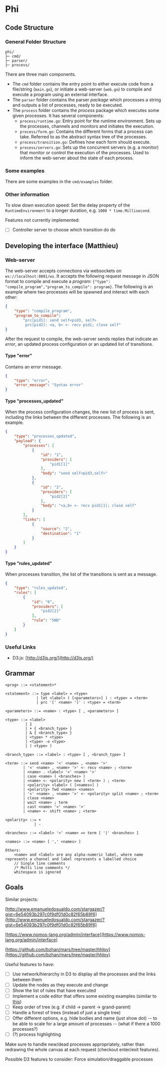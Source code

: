 # Phi

## Code Structure

### General Folder Structure

```text
phi/
├─ cmd/
├─ parser/
├─ process/
```

There are three main components.

- The `cmd` folder contains the entry point to either execute code from a file/string (`main.go`), or initiate a web-server (`web.go`) to compile and execute a program using an external interface.  
- The `parser` folder contains the parser *package* which processes a string and outputs a list of processes, ready to be executed.
- The `process` folder contains the *process* package which executes some given processes. It has several components:
  - `process/runtime.go`: Entry point for the runtime environment. Sets up the processes, channels and monitors and initiates the execution.
  - `process/form.go`: Contains the different forms that a process can take. Referred to as the abstract syntax tree of the processes.
  - `process/transition.go`: Defines how each form should execute.
  - `process/servers.go`: Sets up the concurrent servers (e.g. a monitor) that monitor or control the execution of the processes. Used to inform the web-server about the state of each process.

### Some examples

There are some examples in the `cmd/examples` folder.

### Other information

To slow down execution speed:
Set the delay property of the `RuntimeEnvironment` to a longer duration, e.g. `1000 * time.Millisecond`.

Features not currently implemented:

- [ ] Controller server to choose which transition do do

## Developing the interface (Matthieu)

### Web-server

The web-server accepts connections via websockets on `ws://localhost:8081/ws`. It accepts the following request message in JSON format to compile and execute a *program*: `{"type": "compile_program","program_to_compile": program}`. The following is an example where two processes will be spawned and interact with each other:

```json
{
    "type": "compile_program",
    "program_to_compile": 
        "prc[pid1]: send self<pid3, self>
         prc[pid2]: <a, b> <- recv pid1; close self"
}
```

After the request to compile, the web-server sends replies that indicate an *error*, an updated process configuration or an updated list of transitions.

#### Type "error"

Contains an error message.

```json
{
    "type": "error",
    "error_message": "Syntax error"
}
```

#### Type "processes_updated"

When the process configuration changes, the new list of process is sent, including the links between the different processes. The following is an example.

```json
{
    "type": "processes_updated",
    "payload": {
        "processes": [
            {
                "id": "1",
                "providers": [
                    "pid1[1]"
                ],
                "body": "send self<pid3,self>"
            },
            {
                "id": "2",
                "providers": [
                    "pid2[2]"
                ],
                "body": "<a,b> <- recv pid1[1]; close self"
            }
        ],
        "links": [
            {
                "source": "2",
                "destination": "1"
            }
        ]
    }
}
```

#### Type "rules_updated"

When processes transition, the list of the transitions is sent as a message.

```json
{
    "type": "rules_updated",
    "rules": [
        {
            "id": "0",
            "providers": [
                "pid2[2]"
            ],
            "rule": "SND"
        }
    ]
}
```

### Useful Links

- D3.js: [http://d3js.org/](http://d3js.org/)

## Grammar

```text
<prog> ::= <statement>*

<statement> ::= type <label> = <type>
              | let <label> ( [<parameters>] ) : <type> = <term>
              | prc '[' <name> ']' : <type> = <term>

<parameters> ::= <name> : <type> [ , <parameters> ]

<type> ::= <label>
         | 1
         | + { <branch_type> }
         | & { <branch_type> }
         | <type> * <type>
         | <type> -o <type>
         | ( <type> )

<branch_type> ::= <label> : <type> [ , <branch_type> ]

<term> ::= send <name> '<' <name> , <name> '>' 
        | '<' <name> , <name> '>' <- recv <name> ; <term>
        | <name> . <label> '<' <name> '>' 
        | case <name> ( <branches> )
        | <name> <- <polarity> new ( <term> ) ; <term>
        | <polarity> <label> ( [<names>] )
        | <polarity> fwd <names> <names>
        | '<' <name> , <name> '>' <- <polarity> split <name> ; <term>
        | close <name>
        | wait <name> ; term
        | cast <name> '<' <name> '>'
        | <name> <- shift <name> ; <term>

<polarity> ::= +
             | -

<branches> ::= <label> '<' <name> => term [ '|' <branches> ]

<names> ::= <name> [ ',' <names> ]

Others:
    <name> and <label> are any alpha-numeric label, where name represents a channel and label represents a labelled choice
    // Single line comments
    /* Multi line comments */
    whitespace is ignored

```

## Goals

Similar projects:

[http://www.emanueledosualdo.com/stargazer/?gist=6e54093b297c0f9df01d0c82f65b89f6](http://www.emanueledosualdo.com/stargazer/?gist=6e54093b297c0f9df01d0c82f65b89f6)

[https://www.nomos-lang.org/admin/interface](https://www.nomos-lang.org/admin/interface)

[https://github.com/bzhan/mars/tree/master/hhlpy](https://github.com/bzhan/mars/tree/master/hhlpy)

Useful features to have:

- [ ] Use network/hierarchy in D3 to display all the processes and the links between them
- [ ] Update the nodes as they execute and change
- [ ] Show the list of rules that have executed
- [ ] Implement a code editor that offers some existing examples (similar to [this](http://www.emanueledosualdo.com/stargazer/?gist=6e54093b297c0f9df01d0c82f65b89f6))
- [ ] Keep order of tree (e.g. if child -> parent -> grand-parent)
- [ ] Handle a forest of trees (instead of just a single tree)
- [ ] Offer different options, e.g. hide bodies and name (just show dot) -- to be able to scale for a large amount of processes -- (what if there a 1000 processes?)
- [ ] (?) process highlighting

Make sure to handle new/dead processes appropriately, rather than redrawing the whole canvas at each request (checkout enter/exit features).

Possible D3 features to consider: Force simulation/draggable processes
